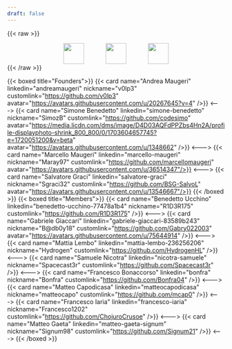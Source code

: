 ```yaml
---
draft: false
---
```


{{< raw >}}
<div style="display: flex; justify-content: center; column-gap: 50px">
    <a href="https://github.com/naslabsec">
        <img src="/img/contacts/github.png" style="width: 48px;" />
    </a>
    <a href="https://ctftime.org/team/199725">
        <img src="/img/contacts/ctftime.png" style="width: 48px;" />
    </a>
    <a href="mailto:naslabsec@gmail.com">
        <img src="/img/contacts/email.png" style="width: 48px;" />
    </a>
</div>
{{< /raw >}}

{{< boxed title="Founders">}}
{{< card name="Andrea Maugeri" linkedin="andreamaugeri" nickname="v0lp3" customlink="https://github.com/v0lp3" avatar="https://avatars.githubusercontent.com/u/20267645?v=4" />}}
<--->
{{< card name="Simone Benedetto" linkedin="simone-benedetto" nickname="SimozB" customlink="https://github.com/codesimo" avatar="https://media.licdn.com/dms/image/D4D03AQFdPPZbs4Hn2A/profile-displayphoto-shrink_800_800/0/1703604657745?e=1720051200&v=beta" avatar="https://avatars.githubusercontent.com/u/1348662" />}}
<--->
{{< card name="Marcello Maugeri" linkedin="marcello-maugeri" nickname="Maray97" customlink="https://github.com/marcellomaugeri" avatar="https://avatars.githubusercontent.com/u/36514347"/>}}
<--->
{{< card name="Salvatore Graci" linkedin="salvatore-graci" nickname="Sgraci32" customlink="https://github.com/BSG-SalvoL" avatar="https://avatars.githubusercontent.com/u/13546667"/>}}
{{< /boxed >}}
{{< boxed title="Members">}}
{{< card name="Benedetto Ucchino" linkedin="benedetto-ucchino-77478a1b4" nickname="R1D3R175" customlink="https://github.com/R1D3R175" />}}
<--->
{{< card name="Gabriele Giaccari" linkedin="gabriele-giaccari-83589b243" nickname="B@db0y18" customlink="https://github.com/Gabry022003" avatar="https://avatars.githubusercontent.com/u/75644914" />}}
<--->
{{< card name="Mattia Lembo" linkedin="mattia-lembo-236256206" nickname="Hydrogen" customlink="https://github.com/HydrogenHL" />}}
<--->
{{< card name="Samuele Nicotra" linkedin="nicotra-samuele" nickname="Spacecast3r" customlink="https://github.com/Spacecast3r" />}}
<--->
{{< card name="Francesco Bonaccorso" linkedin="bonfra" nickname="Bonfra" customlink="https://github.com/Bonfra04" />}}
<--->
{{< card name="Matteo Capodicasa" linkedin="matteocapodicasa" nickname="matteocapo" customlink="https://github.com/mcap0" />}}
<--->
{{< card name="Francesco Iaria" linkedin="francesco-iaria" nickname="Francesco1202" customlink="https://github.com/ChojuroCrusoe" />}}
<--->
{{< card name="Matteo Gaeta" linkedin="matteo-gaeta-signum" nickname="Signum98" customlink="https://github.com/Signum21" />}}
<--->
{{< /boxed >}}
